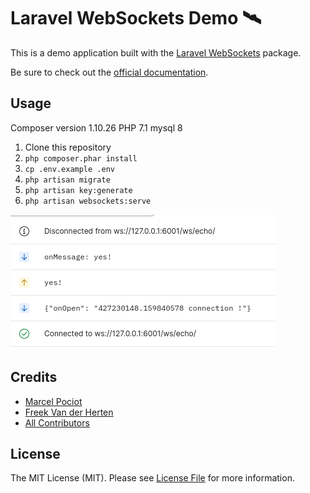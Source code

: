 # Laravel WebSockets Demo 🛰

This is a demo application built with the [Laravel WebSockets](https://github.com/beyondcode/laravel-websockets) package.

Be sure to check out the [official documentation](https://docs.beyondco.de/laravel-websockets/).

## Usage

Composer version 1.10.26
PHP 7.1
mysql 8

1. Clone this repository
2. `php composer.phar install`
3. `cp .env.example .env`
4. `php artisan migrate`
5. `php artisan key:generate`
6. `php artisan websockets:serve`

![img.png](img.png)

## Credits

- [Marcel Pociot](https://github.com/mpociot)
- [Freek Van der Herten](https://github.com/freekmurze)
- [All Contributors](../../contributors)

## License

The MIT License (MIT). Please see [License File](LICENSE.md) for more information.

